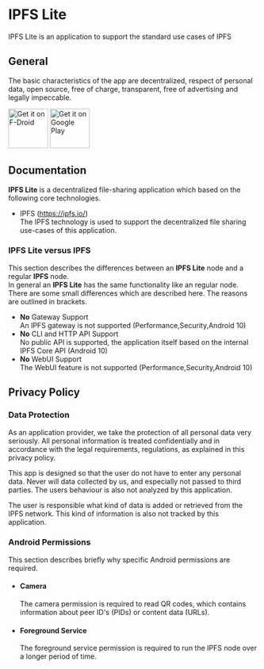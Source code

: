 # IPFS Lite
IPFS Lite is an application to support the standard use cases of IPFS


## General 
The basic characteristics of the app are decentralized, respect of personal data,
open source, free of charge, transparent, free of advertising and legally impeccable.

[<img src="https://fdroid.gitlab.io/artwork/badge/get-it-on.png"
     alt="Get it on F-Droid"
     height="80">](https://f-droid.org/packages/threads.server/)
[<img src="https://play.google.com/intl/en_us/badges/images/generic/en-play-badge.png"
     alt="Get it on Google Play"
     height="80">](https://play.google.com/store/apps/details?id=threads.server)

## Documentation

**IPFS Lite** is a decentralized file-sharing application which based on
the following core technologies.
- IPFS (https://ipfs.io/) 
<br>The IPFS technology is used to support the decentralized file sharing use-cases of this application.
    


### **IPFS Lite** versus **IPFS**
This section describes the differences between an **IPFS Lite** node and a regular **IPFS** node.
<br>In general an **IPFS Lite** has the same functionality like an regular node.
There are some small differences which are described here. The reasons are outlined in brackets.
- **No** Gateway Support
<br>An IPFS gateway is not supported (Performance,Security,Android 10)
- **No** CLI and HTTP API Support
<br>No public API is supported, the application itself based on the internal IPFS Core API (Android 10)
- **No** WebUI Support
<br>The WebUI feature is not supported (Performance,Security,Android 10)


## Privacy Policy

### Data Protection

<p>As an application provider, we take the protection of all personal data very seriously.
All personal information is treated confidentially and in accordance with the legal requirements,
regulations, as explained in this privacy policy.</p>
<p>This app is designed so that the user do not have to enter any personal data. Never will data
collected by us, and especially not passed to third parties. The users behaviour is also not
analyzed by this application.</p>
<p>The user is responsible what kind of data is added or retrieved from the IPFS network.
This kind of information is also not tracked by this application.</p>

### Android Permissions
<p>This section describes briefly why specific Android permissions are required.</p>
            <ul>
                <li>
                    <h4>Camera</h4>
                    <p>The camera permission is required to read QR codes, which contains
                        information about peer ID's (PIDs) or content data (URLs).
                    </p>
                </li>
                <li>
                    <h4>Foreground Service</h4>
                    <p>The foreground service permission is required to run the IPFS node over a
                        longer period of time.
                    </p>
                </li>
            </ul>
